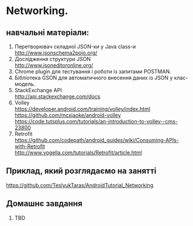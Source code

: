 # Networking.

## навчальні матеріали:
1) Перетворювач складної JSON-ки у Java class-и<br> 
http://www.jsonschema2pojo.org/<br> 
2) Дослідження структури JSON<br> 
http://www.jsoneditoronline.org/<br> 
3) Chrome plugin для тестування і роботи із запитами POSTMAN.<br> 
4) Бібліотека GSON для автоматичного внесення даних із JSON у клас-модель.<br> 
5) StackExchange API<br> 
http://api.stackexchange.com/docs<br> 
6) Volley<br> 
https://developer.android.com/training/volley/index.html<br> 
https://github.com/mcxiaoke/android-volley<br> 
https://code.tutsplus.com/tutorials/an-introduction-to-volley--cms-23800<br> 
7) Retrofit<br> 
https://github.com/codepath/android_guides/wiki/Consuming-APIs-with-Retrofit<br> 
http://www.vogella.com/tutorials/Retrofit/article.html<br> 


## Приклад, який розглядаємо на занятті
https://github.com/TeslyukTaras/AndroidTutorial_Networking<br> 

## Домашнє завдання
1) TBD <br> 